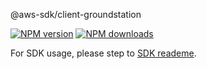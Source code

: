 @aws-sdk/client-groundstation

[![NPM version](https://img.shields.io/npm/v/@aws-sdk/client-groundstation/beta.svg)](https://www.npmjs.com/package/@aws-sdk/client-groundstation)
[![NPM downloads](https://img.shields.io/npm/dm/@aws-sdk/client-groundstation.svg)](https://www.npmjs.com/package/@aws-sdk/client-groundstation)

For SDK usage, please step to [SDK reademe](https://github.com/aws/aws-sdk-js-v3).
